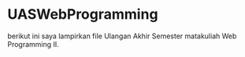 # UASWebProgramming
berikut ini saya lampirkan file Ulangan Akhir Semester matakuliah Web Programming II.
